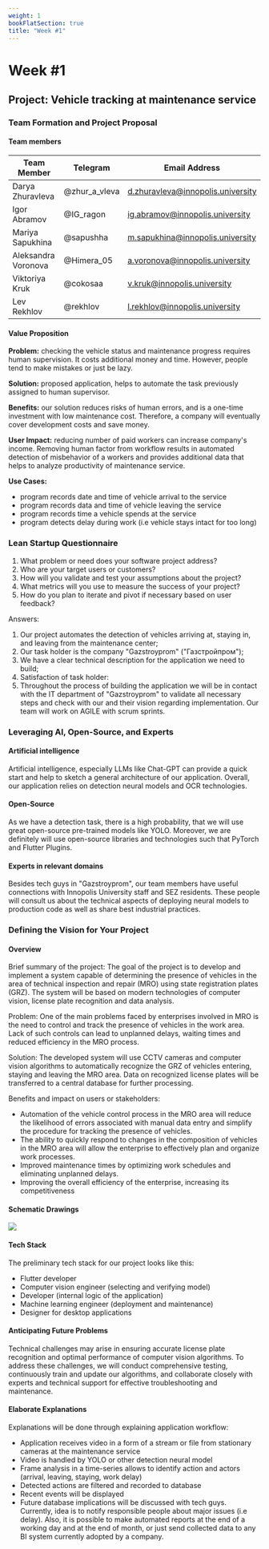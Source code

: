 ```yaml
---
weight: 1
bookFlatSection: true
title: "Week #1"
---
```


# Week #1
## Project: Vehicle tracking at maintenance service

### Team Formation and Project Proposal

#### Team members
| Team Member         | Telegram      | Email Address                     |
|---------------------|---------------|-----------------------------------|
| Darya Zhuravleva    | @zhur_a_vleva | d.zhuravleva@innopolis.university |
| Igor Abramov        | @IG_ragon     | ig.abramov@innopolis.university   |
| Mariya Sapukhina    | @sapushha     | m.sapukhina@innopolis.university  |
| Aleksandra Voronova | @Himera_05    | a.voronova@innopolis.university   |
| Viktoriya Kruk      | @cokosaa      | v.kruk@innopolis.university       |
| Lev Rekhlov         | @rekhlov      | l.rekhlov@innopolis.university    |

#### Value Proposition
**Problem:** checking the vehicle status and maintenance progress requires human supervision. It costs additional money and time. However, people tend to make mistakes or just be lazy.

**Solution:** proposed application, helps to automate the task previously assigned to human supervisor.

**Benefits:** our solution reduces risks of human errors, and is a one-time investment with low maintenance cost. Therefore, a company will eventually cover development costs and save money.

**User Impact:** reducing number of paid workers can increase company's income. Removing human factor from workflow results in automated detection of misbehavior of a workers and provides additional data that helps to analyze productivity of maintenance service.

**Use Cases:**
* program records date and time of vehicle arrival to the service
* program records data and time of vehicle leaving the service
* program records time a vehicle spends at the service
* program detects delay during work (i.e vehicle stays intact for too long)


### Lean Startup Questionnaire
1. What problem or need does your software project address?
2. Who are your target users or customers?
3. How will you validate and test your assumptions about the project?
4. What metrics will you use to measure the success of your project?
5. How do you plan to iterate and pivot if necessary based on user feedback?

Answers:
1. Our project automates the detection of vehicles arriving at, staying in, and leaving from the maintenance center;
2.  Our task holder is the company "Gazstroyprom" ("Газстройпром");
3.  We have a clear technical description for the application we need to build;
4.  Satisfaction of task holder:
5.  Throughout the process of building the application we will be in contact with the IT department of "Gazstroyprom" to validate all necessary steps and check with our and their vision regarding implementation. Our team will work on AGILE with scrum sprints.

### Leveraging AI, Open-Source, and Experts

#### Artificial intelligence
Artificial intelligence, especially LLMs like Chat-GPT can provide a quick start and help to sketch a general architecture of our application. Overall, our application relies on detection neural models and OCR technologies.

#### Open-Source
As we have a detection task, there is a high probability, that we will use great open-source pre-trained models like YOLO. Moreover, we are definitely will use open-source libraries and technologies such that PyTorch and Flutter Plugins.

#### Experts in relevant domains
Besides tech guys in "Gazstroyprom", our team members have useful connections with Innopolis University staff and SEZ residents. These people will consult us about the technical aspects of deploying neural models to production code as well as share best industrial practices.

### Defining the Vision for Your Project

#### Overview
Brief summary of the project:
The goal of the project is to develop and implement a system capable of determining the presence of vehicles in the area of technical inspection and repair (MRO) using state registration plates (GRZ). The system will be based on modern technologies of computer vision, license plate recognition and data analysis.

Problem:
One of the main problems faced by enterprises involved in MRO is the need to control and track the presence of vehicles in the work area. Lack of such controls can lead to unplanned delays, waiting times and reduced efficiency in the MRO process.

Solution:
The developed system will use CCTV cameras and computer vision algorithms to automatically recognize the GRZ of vehicles entering, staying and leaving the MRO area. Data on recognized license plates will be transferred to a central database for further processing.

Benefits and impact on users or stakeholders:

* Automation of the vehicle control process in the MRO area will reduce the likelihood of errors associated with manual data entry and simplify the procedure for tracking the presence of vehicles.
* The ability to quickly respond to changes in the composition of vehicles in the MRO area will allow the enterprise to effectively plan and organize work processes.
* Improved maintenance times by optimizing work schedules and eliminating unplanned delays.
* Improving the overall efficiency of the enterprise, increasing its competitiveness

#### Schematic Drawings

![](/WeWantMoney/Use-case_Cap.drawio.png)

#### Tech Stack
The preliminary tech stack for our project looks like this:
* Flutter developer
* Computer vision engineer (selecting and verifying model)
* Developer (internal logic of the application)
* Machine learning engineer (deployment and maintenance)
* Designer for desktop applications

#### Anticipating Future Problems
Technical challenges may arise in ensuring accurate license plate recognition and optimal performance of computer vision algorithms.
To address these challenges, we will conduct comprehensive testing, continuously train and update our algorithms, and collaborate closely with experts and technical support for effective troubleshooting and maintenance.

#### Elaborate Explanations
Explanations will be done through explaining application workflow:
* Application receives video in a form of a stream or file from stationary cameras at the maintenance service
* Video is handled by YOLO or other detection neural model
* Frame analysis in a time-series allows to identify action and actors (arrival, leaving, staying, work delay)
* Detected actions are filtered and recorded to database
* Recent events will be displayed
* Future database implications will be discussed with tech guys. Currently, idea is to notify responsible people about major issues (i.e delay). Also, it is possible to make automated reports at the end of a working day and at the end of month, or just send collected data to any BI system currently adopted by a company.



